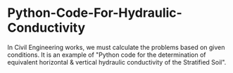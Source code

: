 # Python-Code-For-Hydraulic-Conductivity
In Civil Engineering works, we must calculate the problems based on given conditions.  It is an example of "Python code for the determination of equivalent horizontal &amp; vertical hydraulic conductivity of the Stratified Soil".
